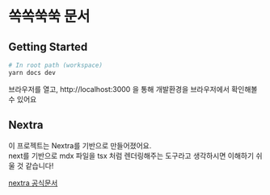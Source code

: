 # 쏙쏙쑥쑥 문서

## Getting Started

```bash
# In root path (workspace)
yarn docs dev
```

브라우저를 열고, http://localhost:3000 을 통해 개발환경을 브라우저에서 확인해볼 수 있어요

## Nextra

이 프로젝트는 Nextra를 기반으로 만들어졌어요.  
next를 기반으로 mdx 파일을 tsx 처럼 렌더링해주는 도구라고 생각하시면 이해하기 쉬울 것 같습니다!

[nextra 공식문서](https://nextra.site/)
